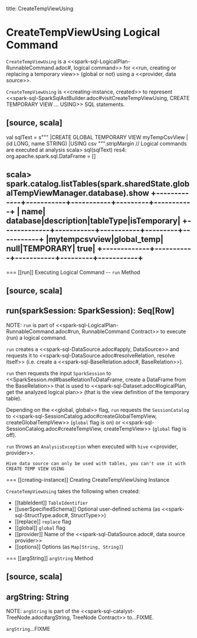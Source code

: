 title: CreateTempViewUsing

# CreateTempViewUsing Logical Command

`CreateTempViewUsing` is a <<spark-sql-LogicalPlan-RunnableCommand.adoc#, logical command>> for <<run, creating or replacing a temporary view>> (global or not) using a <<provider, data source>>.

`CreateTempViewUsing` is <<creating-instance, created>> to represent <<spark-sql-SparkSqlAstBuilder.adoc#visitCreateTempViewUsing, CREATE TEMPORARY VIEW &hellip; USING>> SQL statements.

[source, scala]
----
val sqlText = s"""
    |CREATE GLOBAL TEMPORARY VIEW myTempCsvView
    |(id LONG, name STRING)
    |USING csv
  """.stripMargin
// Logical commands are executed at analysis
scala> sql(sqlText)
res4: org.apache.spark.sql.DataFrame = []

scala> spark.catalog.listTables(spark.sharedState.globalTempViewManager.database).show
+-------------+-----------+-----------+---------+-----------+
|         name|   database|description|tableType|isTemporary|
+-------------+-----------+-----------+---------+-----------+
|mytempcsvview|global_temp|       null|TEMPORARY|       true|
+-------------+-----------+-----------+---------+-----------+
----

=== [[run]] Executing Logical Command -- `run` Method

[source, scala]
----
run(sparkSession: SparkSession): Seq[Row]
----

NOTE: `run` is part of <<spark-sql-LogicalPlan-RunnableCommand.adoc#run, RunnableCommand Contract>> to execute (run) a logical command.

`run` creates a <<spark-sql-DataSource.adoc#apply, DataSource>> and requests it to <<spark-sql-DataSource.adoc#resolveRelation, resolve itself>> (i.e. create a <<spark-sql-BaseRelation.adoc#, BaseRelation>>).

`run` then requests the input `SparkSession` to <<SparkSession.md#baseRelationToDataFrame, create a DataFrame from the BaseRelation>> that is used to <<spark-sql-Dataset.adoc#logicalPlan, get the analyzed logical plan>> (that is the view definition of the temporary table).

Depending on the <<global, global>> flag, `run` requests the `SessionCatalog` to <<spark-sql-SessionCatalog.adoc#createGlobalTempView, createGlobalTempView>> (`global` flag is on) or <<spark-sql-SessionCatalog.adoc#createTempView, createTempView>> (`global` flag is off).

`run` throws an `AnalysisException` when executed with `hive` <<provider, provider>>.

```
Hive data source can only be used with tables, you can't use it with CREATE TEMP VIEW USING
```
=== [[creating-instance]] Creating CreateTempViewUsing Instance

`CreateTempViewUsing` takes the following when created:

* [[tableIdent]] `TableIdentifier`
* [[userSpecifiedSchema]] Optional user-defined schema (as <<spark-sql-StructType.adoc#, StructType>>)
* [[replace]] `replace` flag
* [[global]] `global` flag
* [[provider]] Name of the <<spark-sql-DataSource.adoc#, data source provider>>
* [[options]] Options (as `Map[String, String]`)

=== [[argString]] `argString` Method

[source, scala]
----
argString: String
----

NOTE: `argString` is part of the <<spark-sql-catalyst-TreeNode.adoc#argString, TreeNode Contract>> to...FIXME.

`argString`...FIXME
